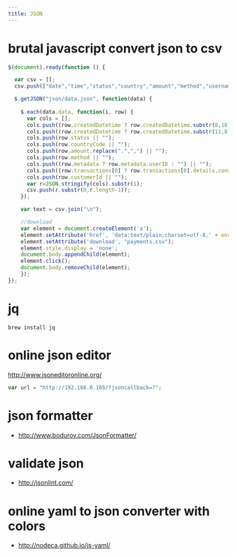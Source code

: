 ```yaml
---
title: JSON
---
```


# brutal javascript convert json to csv
```js 
$(document).ready(function () {

  var csv = [];
  csv.push(["date","time","status","country","amount","method","username","name","mollie_customer"]);

  $.getJSON("json/data.json", function(data) {
      
    $.each(data.data, function(i, row) {
      var cols = [];
      cols.push((row.createdDatetime ? row.createdDatetime.substr(0,10) : "") || "");
      cols.push((row.createdDatetime ? row.createdDatetime.substr(11,8) : "") || "");
      cols.push(row.status || "");
      cols.push(row.countryCode || "");
      cols.push(row.amount.replace(".",",") || "");
      cols.push(row.method || "");
      cols.push((row.metadata ? row.metadata.userID : "") || "");
      cols.push((row.transactions[0] ? row.transactions[0].details.consumerName : "") || "");
      cols.push(row.customerId || "");
      var r=JSON.stringify(cols).substr(1);
      csv.push(r.substr(0,r.length-1));
    });

    var text = csv.join("\n");

    //download
    var element = document.createElement('a');
    element.setAttribute('href', 'data:text/plain;charset=utf-8,' + encodeURIComponent(text));
    element.setAttribute('download', "payments.csv");
    element.style.display = 'none';
    document.body.appendChild(element);
    element.click();
    document.body.removeChild(element);
    });
});
```

# jq
```
brew install jq
```

# online json editor
<http://www.jsoneditoronline.org/>
```js
var url = "http://192.168.0.165/?jsoncallback=?";
```

# json formatter
* <http://www.bodurov.com/JsonFormatter/>

# validate json
* <http://jsonlint.com/>

# online yaml to json converter with colors
* <http://nodeca.github.io/js-yaml/>
